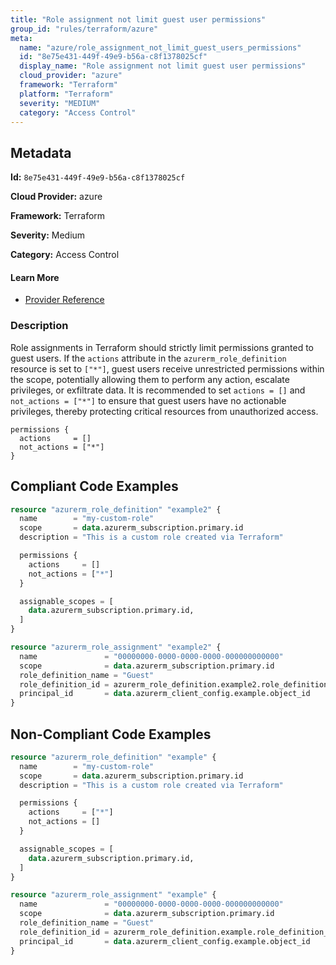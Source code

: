 ```yaml
---
title: "Role assignment not limit guest user permissions"
group_id: "rules/terraform/azure"
meta:
  name: "azure/role_assignment_not_limit_guest_users_permissions"
  id: "8e75e431-449f-49e9-b56a-c8f1378025cf"
  display_name: "Role assignment not limit guest user permissions"
  cloud_provider: "azure"
  framework: "Terraform"
  platform: "Terraform"
  severity: "MEDIUM"
  category: "Access Control"
---
```

## Metadata

**Id:** `8e75e431-449f-49e9-b56a-c8f1378025cf`

**Cloud Provider:** azure

**Framework:** Terraform

**Severity:** Medium

**Category:** Access Control

#### Learn More

 - [Provider Reference](https://registry.terraform.io/providers/hashicorp/azurerm/latest/docs/resources/role_assignment)

### Description

 Role assignments in Terraform should strictly limit permissions granted to guest users. If the `actions` attribute in the `azurerm_role_definition` resource is set to `["*"]`, guest users receive unrestricted permissions within the scope, potentially allowing them to perform any action, escalate privileges, or exfiltrate data. It is recommended to set `actions = []` and `not_actions = ["*"]` to ensure that guest users have no actionable privileges, thereby protecting critical resources from unauthorized access.

```
permissions {
  actions     = []
  not_actions = ["*"]
}
```


## Compliant Code Examples
```terraform
resource "azurerm_role_definition" "example2" {
  name        = "my-custom-role"
  scope       = data.azurerm_subscription.primary.id
  description = "This is a custom role created via Terraform"

  permissions {
    actions     = []
    not_actions = ["*"]
  }

  assignable_scopes = [
    data.azurerm_subscription.primary.id, 
  ]
}

resource "azurerm_role_assignment" "example2" {
  name               = "00000000-0000-0000-0000-000000000000"
  scope              = data.azurerm_subscription.primary.id
  role_definition_name = "Guest"
  role_definition_id = azurerm_role_definition.example2.role_definition_resource_id
  principal_id       = data.azurerm_client_config.example.object_id
}

```
## Non-Compliant Code Examples
```terraform
resource "azurerm_role_definition" "example" {
  name        = "my-custom-role"
  scope       = data.azurerm_subscription.primary.id
  description = "This is a custom role created via Terraform"

  permissions {
    actions     = ["*"]
    not_actions = []
  }

  assignable_scopes = [
    data.azurerm_subscription.primary.id, 
  ]
}

resource "azurerm_role_assignment" "example" {
  name               = "00000000-0000-0000-0000-000000000000"
  scope              = data.azurerm_subscription.primary.id
  role_definition_name = "Guest"
  role_definition_id = azurerm_role_definition.example.role_definition_resource_id
  principal_id       = data.azurerm_client_config.example.object_id
}

```